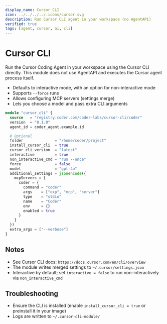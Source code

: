 ```yaml
---
display_name: Cursor CLI
icon: ../../../../.icons/cursor.svg
description: Run Cursor CLI agent in your workspace (no AgentAPI)
verified: true
tags: [agent, cursor, ai, cli]
---
```


# Cursor CLI

Run the Cursor Coding Agent in your workspace using the Cursor CLI directly. This module does not use AgentAPI and executes the Cursor agent process itself.

- Defaults to interactive mode, with an option for non-interactive mode
- Supports `--force` runs
- Allows configuring MCP servers (settings merge)
- Lets you choose a model and pass extra CLI arguments

```tf
module "cursor_cli" {
  source   = "registry.coder.com/coder-labs/cursor-cli/coder"
  version  = "0.1.0"
  agent_id = coder_agent.example.id

  # Optional
  folder              = "/home/coder/project"
  install_cursor_cli  = true
  cursor_cli_version  = "latest"
  interactive         = true
  non_interactive_cmd = "run --once"
  force               = false
  model               = "gpt-4o"
  additional_settings = jsonencode({
    mcpServers = {
      coder = {
        command = "coder"
        args    = ["exp", "mcp", "server"]
        type    = "stdio"
        name    = "Coder"
        env     = {}
        enabled = true
      }
    }
  })
  extra_args = ["--verbose"]
}
```

## Notes

- See Cursor CLI docs: `https://docs.cursor.com/en/cli/overview`
- The module writes merged settings to `~/.cursor/settings.json`
- Interactive by default; set `interactive = false` to run non-interactively via `non_interactive_cmd`

## Troubleshooting

- Ensure the CLI is installed (enable `install_cursor_cli = true` or preinstall it in your image)
- Logs are written to `~/.cursor-cli-module/`
